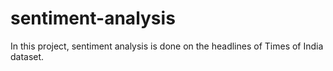 # sentiment-analysis
In this project, sentiment analysis is done on the headlines of Times of India dataset.
